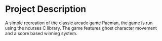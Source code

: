 # Project Description
A simple recreation of the classic arcade game Pacman, the game is run using the ncurses C library. The game features ghost character movement and a score based winning system. 
